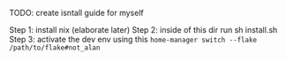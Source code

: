 TODO: create isntall guide for myself

Step 1: install nix (elaborate later)
Step 2: inside of this dir run sh install.sh
Step 3: activate the dev env using this `home-manager switch --flake /path/to/flake#not_alan`